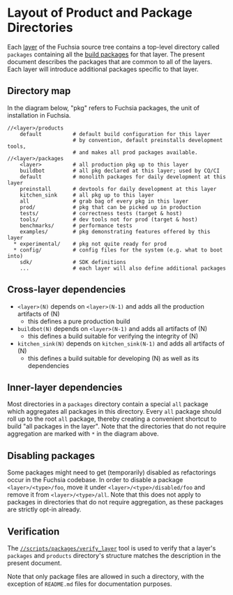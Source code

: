 # Layout of Product and Package Directories

Each [layer](/development/source_code/layers.md) of the Fuchsia source tree
contains a top-level directory called `packages` containing all the
[build packages](packages.md) for that layer. The present document describes
the packages that are common to all of the layers. Each layer will introduce
additional packages specific to that layer.

## Directory map

In the diagram below, "pkg" refers to Fuchsia packages, the unit of installation
in Fuchsia.

```
//<layer>/products
    default          # default build configuration for this layer
                     # by convention, default preinstalls development tools,
                     # and makes all prod packages available.
//<layer>/packages
    <layer>          # all production pkg up to this layer
    buildbot         # all pkg declared at this layer; used by CQ/CI
    default          # monolith packages for daily development at this layer
    preinstall       # devtools for daily development at this layer
    kitchen_sink     # all pkg up to this layer
    all              # grab bag of every pkg in this layer
    prod/            # pkg that can be picked up in production
    tests/           # correctness tests (target & host)
    tools/           # dev tools not for prod (target & host)
    benchmarks/      # performance tests
    examples/        # pkg demonstrating features offered by this layer
  * experimental/    # pkg not quite ready for prod
  * config/          # config files for the system (e.g. what to boot into)
    sdk/             # SDK definitions
    ...              # each layer will also define additional packages
```

## Cross-layer dependencies

- `<layer>(N)` depends on `<layer>(N-1)` and adds all the production artifacts
  of (N)
  - this defines a pure production build
- `buildbot(N)` depends on `<layer>(N-1)` and adds all artifacts of (N)
  - this defines a build suitable for verifying the integrity of (N)
- `kitchen_sink(N)` depends on `kitchen_sink(N-1)` and adds all artifacts of (N)
  - this defines a build suitable for developing (N) as well as its dependencies

## Inner-layer dependencies

Most directories in a `packages` directory contain a special `all` package which
aggregates all packages in this directory. Every `all` package should roll up to
the root `all` package, thereby creating a convenient shortcut to build "all
packages in the layer".
Note that the directories that do not require aggregation are marked with `*` in
the diagram above.

## Disabling packages

Some packages might need to get (temporarily) disabled as refactorings occur in
the Fuchsia codebase. In order to disable a package `<layer>/<type>/foo`, move
it under `<layer>/<type>/disabled/foo` and remove it from `<layer>/<type>/all`.
Note that this does not apply to packages in directories that do not require
aggregation, as these packages are strictly opt-in already.

## Verification

The [`//scripts/packages/verify_layer`][verify-layer] tool is used to verify
that a layer's `packages` and `products` directory's structure matches the
description in the present document.

Note that only package files are allowed in such a directory, with the exception
of `README.md` files for documentation purposes.

[verify-layer]: https://fuchsia.googlesource.com/fuchsia/+/master/scripts/packages/README.md
